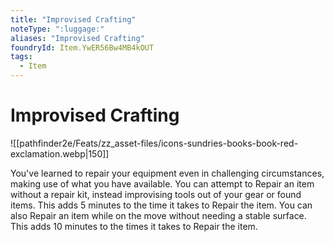 ```yaml
---
title: "Improvised Crafting"
noteType: ":luggage:"
aliases: "Improvised Crafting"
foundryId: Item.YwER56Bw4MB4kOUT
tags:
  - Item
---
```


# Improvised Crafting
![[pathfinder2e/Feats/zz_asset-files/icons-sundries-books-book-red-exclamation.webp|150]]

You've learned to repair your equipment even in challenging circumstances, making use of what you have available. You can attempt to Repair an item without a repair kit, instead improvising tools out of your gear or found items. This adds 5 minutes to the time it takes to Repair the item. You can also Repair an item while on the move without needing a stable surface. This adds 10 minutes to the times it takes to Repair the item.
